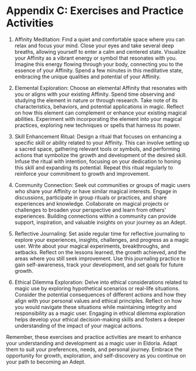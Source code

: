 # Appendix C: Exercises and Practice Activities

1. Affinity Meditation: Find a quiet and comfortable space where you can relax and focus your mind. Close your eyes and take several deep breaths, allowing yourself to enter a calm and centered state. Visualize your Affinity as a vibrant energy or symbol that resonates with you. Imagine this energy flowing through your body, connecting you to the essence of your Affinity. Spend a few minutes in this meditative state, embracing the unique qualities and potential of your Affinity.

2. Elemental Exploration: Choose an elemental Affinity that resonates with you or aligns with your existing Affinity. Spend time observing and studying the element in nature or through research. Take note of its characteristics, behaviors, and potential applications in magic. Reflect on how this element can complement or enhance your existing magical abilities. Experiment with incorporating the element into your magical practices, exploring new techniques or spells that harness its power.

3. Skill Enhancement Ritual: Design a ritual that focuses on enhancing a specific skill or ability related to your Affinity. This can involve setting up a sacred space, gathering relevant tools or symbols, and performing actions that symbolize the growth and development of the desired skill. Infuse the ritual with intention, focusing on your dedication to honing this skill and expanding its potential. Repeat this ritual regularly to reinforce your commitment to growth and improvement.

5. Community Connection: Seek out communities or groups of magic users who share your Affinity or have similar magical interests. Engage in discussions, participate in group rituals or practices, and share experiences and knowledge. Collaborate on magical projects or challenges to broaden your perspective and learn from others' experiences. Building connections within a community can provide support, inspiration, and valuable insights on your journey as an Adept.

6. Reflective Journaling: Set aside regular time for reflective journaling to explore your experiences, insights, challenges, and progress as a magic user. Write about your magical experiments, breakthroughs, and setbacks. Reflect on the lessons learned, the growth achieved, and the areas where you still seek improvement. Use this journaling practice to gain self-awareness, track your development, and set goals for future growth.

7. Ethical Dilemma Exploration: Delve into ethical considerations related to magic use by exploring hypothetical scenarios or real-life situations. Consider the potential consequences of different actions and how they align with your personal values and ethical principles. Reflect on how you would navigate these situations while maintaining integrity and responsibility as a magic user. Engaging in ethical dilemma exploration helps develop your ethical decision-making skills and fosters a deeper understanding of the impact of your magical actions.

Remember, these exercises and practice activities are meant to enhance your understanding and development as a magic user in Eldoria. Adapt them to suit your preferences, needs, and personal journey. Embrace the opportunity for growth, exploration, and self-discovery as you continue on your path to becoming an Adept.

